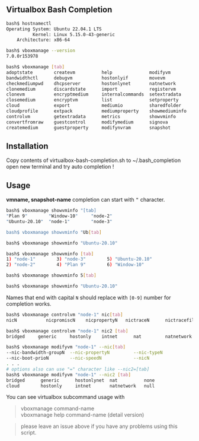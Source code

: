 ## Virtualbox Bash Completion

```sh
bash$ hostnamectl
Operating System: Ubuntu 22.04.1 LTS
          Kernel: Linux 5.15.0-43-generic
    Architecture: x86-64

bash$ vboxmanage --version 
7.0.0r153978

bash$ vboxmanage [tab]
adoptstate        createvm          help              modifyvm          startvm
bandwidthctl      debugvm           hostonlyif        movevm            storageattach
checkmediumpwd    dhcpserver        hostonlynet       natnetwork        storagectl
clonemedium       discardstate      import            registervm        unattended
clonevm           encryptmedium     internalcommands  setextradata      unregistervm
closemedium       encryptvm         list              setproperty       updatecheck
cloud             export            mediumio          sharedfolder      usbdevsource
cloudprofile      extpack           mediumproperty    showmediuminfo    usbfilter
controlvm         getextradata      metrics           showvminfo        
convertfromraw    guestcontrol      modifymedium      signova           
createmedium      guestproperty     modifynvram       snapshot
```


## Installation

Copy contents of virtualbox-bash-completion.sh to ~/.bash_completion  
open new terminal and try auto completion !

## Usage

**vmname, snapshot-name** completion can start with <kbd>"</kbd> character.

```sh
bash$ vboxmanage showvminfo "[tab]
"Plan 9"        "Window-10"     "node-2"        
"Ubuntu-20.10"  "node-1"        "node-3" 

bash$ vboxmanage showvminfo "Ub[tab]

bash$ vboxmanage showvminfo "Ubuntu-20.10"
```

```sh
bash$ vboxmanage showvminfo [tab]
1) "node-1"        3) "node-3"        5) "Ubuntu-20.10"  
2) "node-2"        4) "Plan 9"        6) "Window-10"

bash$ vboxmanage showvminfo 5[tab]

bash$ vboxmanage showvminfo "Ubuntu-20.10"
```

Names that end with capital `N` should replace with `[0-9]` number for completion works.

```sh
bash$ vboxmanage controlvm "node-1" nic[tab]
nicN           nicpromiscN    nicpropertyN   nictraceN      nictracefileN  

bash$ vboxmanage controlvm "node-1" nic2 [tab] 
bridged     generic     hostonly    intnet      nat         natnetwork  null

bash$ vboxmanage modifyvm "node-1" --nic[tab]
--nic-bandwidth-groupN  --nic-propertyN         --nic-typeN
--nic-boot-prioN        --nic-speedN            --nicN
. . .
# options also can use "=" character like --nic2=[tab]
bash$ vboxmanage modifyvm "node-1" --nic2 [tab]
bridged      generic      hostonlynet  nat          none         
cloud        hostonly     intnet       natnetwork   null
```

You can see virtualbox subcommand usage with
> vboxmanage command-name    
> vboxmanage help command-name (detail version)


> please leave an issue above if you have any problems using this script.

